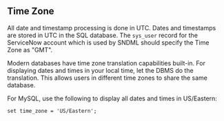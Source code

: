 ## Time Zone

All date and timestamp processing is done in UTC. Dates and timestamps are stored in UTC in the SQL database. The `sys_user` record for the ServiceNow account which is used by SNDML should specify the Time Zone as "GMT".

Modern databases have time zone translation capabilities built-in. For displaying dates and times in your local time, let the DBMS do the translation. This allows users in different time zones to share the same database.

For MySQL, use the following to display all dates and times in US/Eastern:

    set time_zone = 'US/Eastern';
